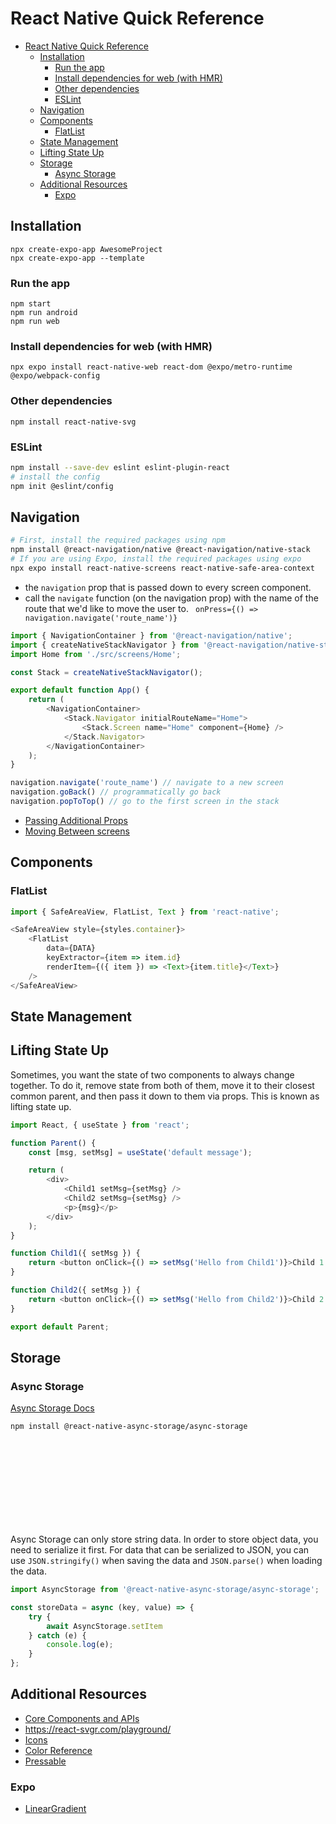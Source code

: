 # React Native Quick Reference

- [React Native Quick Reference](#react-native-quick-reference)
  - [Installation](#installation)
    - [Run the app](#run-the-app)
    - [Install dependencies for web (with HMR)](#install-dependencies-for-web-with-hmr)
    - [Other dependencies](#other-dependencies)
    - [ESLint](#eslint)
  - [Navigation](#navigation)
  - [Components](#components)
    - [FlatList](#flatlist)
  - [State Management](#state-management)
  - [Lifting State Up](#lifting-state-up)
  - [Storage](#storage)
    - [Async Storage](#async-storage)
  - [Additional Resources](#additional-resources)
    - [Expo](#expo)



## Installation

```
npx create-expo-app AwesomeProject
npx create-expo-app --template
```


### Run the app

```
npm start
npm run android
npm run web
```


### Install dependencies for web (with HMR)

```
npx expo install react-native-web react-dom @expo/metro-runtime @expo/webpack-config
```




### Other dependencies

```
npm install react-native-svg
```


### ESLint

```bash
npm install --save-dev eslint eslint-plugin-react
# install the config
npm init @eslint/config
```


## Navigation

```bash
# First, install the required packages using npm
npm install @react-navigation/native @react-navigation/native-stack
# If you are using Expo, install the required packages using expo
npx expo install react-native-screens react-native-safe-area-context
```

- the `navigation` prop that is passed down to every screen component.
- call the `navigate` function (on the navigation prop) with the name of the route that
  we'd like to move the user to. ` onPress={() => navigation.navigate('route_name')}`

```js
import { NavigationContainer } from '@react-navigation/native';
import { createNativeStackNavigator } from '@react-navigation/native-stack';
import Home from './src/screens/Home';

const Stack = createNativeStackNavigator();

export default function App() {
    return (
        <NavigationContainer>
            <Stack.Navigator initialRouteName="Home">
                <Stack.Screen name="Home" component={Home} />
            </Stack.Navigator>
        </NavigationContainer>
    );
}
```

```js
navigation.navigate('route_name') // navigate to a new screen
navigation.goBack() // programmatically go back
navigation.popToTop() // go to the first screen in the stack
```

- <a href="https://reactnavigation.org/docs/hello-react-navigation#passing-additional-props" target="blank">Passing Additional Props</a>
- <a href="https://reactnavigation.org/docs/navigating" target="blank">Moving Between screens</a>



## Components


### FlatList

```js
import { SafeAreaView, FlatList, Text } from 'react-native';

<SafeAreaView style={styles.container}>
    <FlatList
        data={DATA}
        keyExtractor={item => item.id}
        renderItem={({ item }) => <Text>{item.title}</Text>}
    />
</SafeAreaView>
```

<!--  -->
<!--  -->
<!--  -->
<!--  -->
<!--  -->
<!--  -->


## State Management


## Lifting State Up

Sometimes, you want the state of two components to always change together. To do it,
remove state from both of them, move it to their closest common parent, and then pass it
down to them via props. This is known as lifting state up.

```js
import React, { useState } from 'react';

function Parent() {
    const [msg, setMsg] = useState('default message');

    return (
        <div>
            <Child1 setMsg={setMsg} />
            <Child2 setMsg={setMsg} />
            <p>{msg}</p>
        </div>
    );
}

function Child1({ setMsg }) {
    return <button onClick={() => setMsg('Hello from Child1')}>Child 1 Button</button>;
}

function Child2({ setMsg }) {
    return <button onClick={() => setMsg('Hello from Child2')}>Child 2 Button</button>;
}

export default Parent;
```





## Storage


### Async Storage

<a href="https://react-native-async-storage.github.io/async-storage/docs/usage" target="blank">Async Storage Docs</a>

```bash
npm install @react-native-async-storage/async-storage
```

<div class="bx info-light bdr-3 rounded-1 flex va-c">
    <svg class="icon wh-4 fs0 mr-2"><use xlink:href="/svg/naykel-ui.svg#information-circle"></use></svg>
    <div>Async Storage can only store string data. In order to store object data, you need to serialize it first. For data that can be serialized to JSON, you can use <code>JSON.stringify()</code> when saving the data and <code>JSON.parse()</code> when loading the data.</div>
</div>

```js
import AsyncStorage from '@react-native-async-storage/async-storage';

const storeData = async (key, value) => {
    try {
        await AsyncStorage.setItem
    } catch (e) {
        console.log(e);
    }
};
```


## Additional Resources

- <a href="https://reactnative.dev/docs/components-and-apis" target="blank">Core Components and APIs</a>
- <a href="https://react-svgr.com/playground/" target="blank">https://react-svgr.com/playground/</a>
- <a href="https://icons.expo.fyi/Index" target="blank">Icons</a>
- <a href="https://reactnative.dev/docs/colors" target="blank">Color Reference</a>
- <a href="https://reactnative.dev/docs/pressable" target="blank">Pressable</a>

### Expo

- <a href="https://docs.expo.dev/versions/latest/sdk/linear-gradient/" target="blank">LinearGradient</a>
